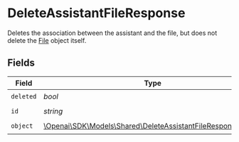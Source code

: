 # DeleteAssistantFileResponse

Deletes the association between the assistant and the file, but does not delete the [File](/docs/api-reference/files) object itself.


## Fields

| Field                                                                                                                   | Type                                                                                                                    | Required                                                                                                                | Description                                                                                                             |
| ----------------------------------------------------------------------------------------------------------------------- | ----------------------------------------------------------------------------------------------------------------------- | ----------------------------------------------------------------------------------------------------------------------- | ----------------------------------------------------------------------------------------------------------------------- |
| `deleted`                                                                                                               | *bool*                                                                                                                  | :heavy_check_mark:                                                                                                      | N/A                                                                                                                     |
| `id`                                                                                                                    | *string*                                                                                                                | :heavy_check_mark:                                                                                                      | N/A                                                                                                                     |
| `object`                                                                                                                | [\Openai\SDK\Models\Shared\DeleteAssistantFileResponseObject](../../Models/Shared/DeleteAssistantFileResponseObject.md) | :heavy_check_mark:                                                                                                      | N/A                                                                                                                     |